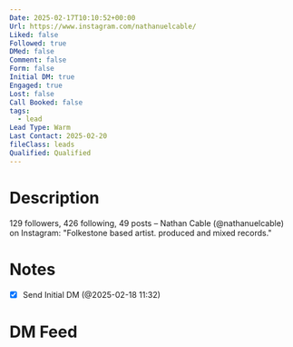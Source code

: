 ```yaml
---
Date: 2025-02-17T10:10:52+00:00
Url: https://www.instagram.com/nathanuelcable/
Liked: false
Followed: true
DMed: false
Comment: false
Form: false
Initial DM: true
Engaged: true
Lost: false
Call Booked: false
tags:
  - lead
Lead Type: Warm
Last Contact: 2025-02-20
fileClass: leads
Qualified: Qualified
---
```

# Description
129 followers, 426 following, 49 posts – Nathan Cable (@nathanuelcable) on Instagram: "Folkestone based artist. produced and mixed records."
# Notes
- [x] Send Initial DM (@2025-02-18 11:32)
# DM Feed